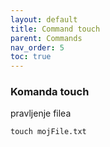 ```yaml
---
layout: default
title: Command touch
parent: Commands
nav_order: 5
toc: true
---
```



### Komanda **touch**

pravljenje filea

```
touch mojFile.txt
```
